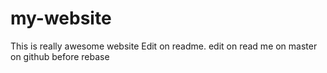 # my-website
This is really awesome website 
Edit on readme. 
edit on read me on master on github before rebase

